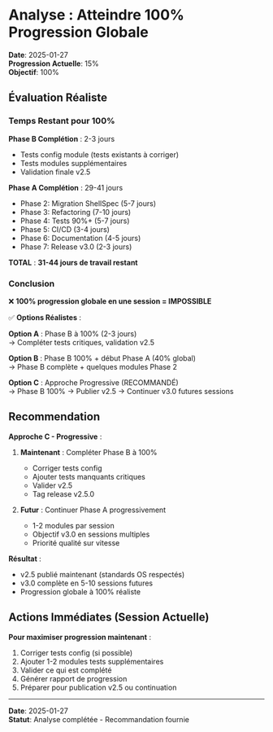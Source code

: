 # Analyse : Atteindre 100% Progression Globale

**Date**: 2025-01-27  
**Progression Actuelle**: 15%  
**Objectif**: 100%

## Évaluation Réaliste

### Temps Restant pour 100%

**Phase B Complétion** : 2-3 jours
- Tests config module (tests existants à corriger)
- Tests modules supplémentaires
- Validation finale v2.5

**Phase A Complétion** : 29-41 jours
- Phase 2: Migration ShellSpec (5-7 jours)
- Phase 3: Refactoring (7-10 jours)
- Phase 4: Tests 90%+ (5-7 jours)
- Phase 5: CI/CD (3-4 jours)
- Phase 6: Documentation (4-5 jours)
- Phase 7: Release v3.0 (2-3 jours)

**TOTAL** : **31-44 jours de travail restant**

### Conclusion

❌ **100% progression globale en une session = IMPOSSIBLE**

✅ **Options Réalistes** :

**Option A** : Phase B à 100% (2-3 jours)  
→ Compléter tests critiques, validation v2.5

**Option B** : Phase B 100% + début Phase A (40% global)  
→ Phase B complète + quelques modules Phase 2

**Option C** : Approche Progressive (RECOMMANDÉ)  
→ Phase B 100% → Publier v2.5 → Continuer v3.0 futures sessions

## Recommendation

**Approche C - Progressive** :

1. **Maintenant** : Compléter Phase B à 100%
   - Corriger tests config
   - Ajouter tests manquants critiques
   - Valider v2.5
   - Tag release v2.5.0

2. **Futur** : Continuer Phase A progressivement
   - 1-2 modules par session
   - Objectif v3.0 en sessions multiples
   - Priorité qualité sur vitesse

**Résultat** :
- v2.5 publié maintenant (standards OS respectés)
- v3.0 complète en 5-10 sessions futures
- Progression globale à 100% réaliste

## Actions Immédiates (Session Actuelle)

**Pour maximiser progression maintenant** :

1. Corriger tests config (si possible)
2. Ajouter 1-2 modules tests supplémentaires
3. Valider ce qui est complété
4. Générer rapport de progression
5. Préparer pour publication v2.5 ou continuation

---

**Date**: 2025-01-27  
**Statut**: Analyse complétée - Recommandation fournie

